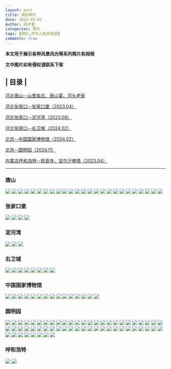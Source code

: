 ```yaml
---
layout: post
title: 我的照片
date: 2022-05-02
Author: 阎子君
categories: 照片
tags: [照片,中华人民共和国]
comments: true
---
```


**本文用于展示各种风景风光等系列照片和视频**

**文中图片如有侵权请联系下架**

## | 目录 |

[河北唐山--山里各庄、唐山宴、河头老街](#唐山)

[河北张家口--张家口堡（2023.04）](#张家口堡)

[河北张家口--泥河湾（2023.08）](#泥河湾)

[河北张家口--右卫城（2024.02）](#右卫城)

[北京--中国国家博物馆（2024.02）](#中国国家博物馆)

[北京--圆明园（2024.11）](#圆明园)

[内蒙古呼和浩特--观音寺、宝尔汗佛塔（2023.04）](#呼和浩特)

---

### <span id="jump">唐山</span>

<img src="/images/Pictures/23.PNG"/>

<img src="/images/Pictures/21.PNG"/>

<img src="/images/Pictures/13.PNG"/>

<img src="/images/Pictures/28.PNG"/>

<img src="/images/Pictures/15.PNG"/>

<img src="/images/Pictures/16.PNG"/>

<img src="/images/Pictures/20.PNG"/>

<img src="/images/Pictures/22.PNG"/>

<img src="/images/Pictures/9.PNG"/>

<img src="/images/Pictures/10.PNG"/>

<img src="/images/Pictures/11.PNG"/>

<img src="/images/Pictures/12.PNG"/>

<img src="/images/Pictures/14.PNG"/>

<img src="/images/Pictures/24.PNG"/>

<img src="/images/Pictures/25.PNG"/>

<img src="/images/Pictures/26.PNG"/>

<img src="/images/Pictures/27.PNG"/>

<img src="/images/Pictures/17.PNG"/>

<img src="/images/Pictures/18.PNG"/>

<img src="/images/Pictures/19.PNG"/>

<img src="/images/Pictures/ts1.PNG"/>

<img src="/images/Pictures/ts2.PNG"/>

<img src="/images/Pictures/ts3.PNG"/>

<img src="/images/Pictures/ts4.PNG"/>

<img src="/images/Pictures/ts5.PNG"/>

### <span id="jump">张家口堡</span>

<img src="/images/Pictures/zjk1.JPG"/>

<img src="/images/Pictures/zjk2 .JPG"/>

<img src="/images/Pictures/zjk3.JPG"/>

<img src="/images/Pictures/zjk4.JPG"/>

### <span id="jump">泥河湾</span>

<img src="/images/Pictures/nhw1.JPG"/>

<img src="/images/Pictures/nhw2.JPG"/>

<img src="/images/Pictures/nhw3.JPG"/>

### <span id="jump">右卫城</span>

<img src="/images/Pictures/ywc1.PNG"/>

<img src="/images/Pictures/ywc2.PNG"/>

<img src="/images/Pictures/ywc3.PNG"/>

<img src="/images/Pictures/ywc4.PNG"/>

<img src="/images/Pictures/ywc5.PNG"/>

<img src="/images/Pictures/ywc6.PNG"/>

<img src="/images/Pictures/ywc7.PNG"/>

<img src="/images/Pictures/ywc8.PNG"/>

### <span id="jump">中国国家博物馆</span>

<img src="/images/Pictures/120.PNG"/>

<img src="/images/Pictures/121.PNG"/>

<img src="/images/Pictures/122.PNG"/>

<img src="/images/Pictures/123.PNG"/>

<img src="/images/Pictures/124.PNG"/>

<img src="/images/Pictures/125.PNG"/>

<img src="/images/Pictures/126.PNG"/>

<img src="/images/Pictures/127.PNG"/>

<img src="/images/Pictures/128.PNG"/>

<img src="/images/Pictures/129.PNG"/>

<img src="/images/Pictures/130.PNG"/>

<img src="/images/Pictures/131.PNG"/>

<img src="/images/Pictures/132.PNG"/>

<img src="/images/Pictures/133.PNG"/>

<img src="/images/Pictures/134.PNG"/>

### <span id="jump">圆明园</span>

<img src="/images/Pictures/1 (1).JPG"/>

<img src="/images/Pictures/1 (2).JPG"/>

<img src="/images/Pictures/1 (3).JPG"/>

<img src="/images/Pictures/1 (4).JPG"/>

<img src="/images/Pictures/1 (5).JPG"/>

<img src="/images/Pictures/1 (6).JPG"/>

<img src="/images/Pictures/1 (7).JPG"/>

<img src="/images/Pictures/1 (8).JPG"/>

<img src="/images/Pictures/1 (9).JPG"/>

<img src="/images/Pictures/1 (10).JPG"/>

<img src="/images/Pictures/1 (11).JPG"/>

<img src="/images/Pictures/1 (12).JPG"/>

<img src="/images/Pictures/1 (13).JPG"/>

<img src="/images/Pictures/1 (14).JPG"/>

<img src="/images/Pictures/1 (15).JPG"/>

<img src="/images/Pictures/1 (16).JPG"/>

<img src="/images/Pictures/1 (17).JPG"/>

<img src="/images/Pictures/1 (18).JPG"/>

<img src="/images/Pictures/1 (19).JPG"/>

<img src="/images/Pictures/1 (20).JPG"/>

<img src="/images/Pictures/1 (21).JPG"/>

<img src="/images/Pictures/1 (22).JPG"/>

<img src="/images/Pictures/1 (23).JPG"/>

<img src="/images/Pictures/1 (24).JPG"/>

<img src="/images/Pictures/1 (25).JPG"/>

<img src="/images/Pictures/1 (26).JPG"/>

<img src="/images/Pictures/1 (27).JPG"/>

<img src="/images/Pictures/1 (28).JPG"/>

<img src="/images/Pictures/1 (29).JPG"/>

<img src="/images/Pictures/1 (30).JPG"/>

<img src="/images/Pictures/1 (31).JPG"/>

<img src="/images/Pictures/1 (32).JPG"/>

<img src="/images/Pictures/1 (33).JPG"/>

<img src="/images/Pictures/1 (34).JPG"/>

<img src="/images/Pictures/1 (35).JPG"/>

<img src="/images/Pictures/1 (36).JPG"/>

<img src="/images/Pictures/1 (37).JPG"/>

<img src="/images/Pictures/1 (38).JPG"/>

<img src="/images/Pictures/1 (39).JPG"/>

<img src="/images/Pictures/1 (40).JPG"/>

<img src="/images/Pictures/1 (41).JPG"/>

<img src="/images/Pictures/1 (42).JPG"/>

<img src="/images/Pictures/1 (43).JPG"/>

<img src="/images/Pictures/1 (44).JPG"/>

<img src="/images/Pictures/1 (45).JPG"/>

<img src="/images/Pictures/1 (46).JPG"/>

<img src="/images/Pictures/1 (47).JPG"/>

<img src="/images/Pictures/1 (48).JPG"/>

<img src="/images/Pictures/1 (49).JPG"/>

<img src="/images/Pictures/1 (50).JPG"/>

<img src="/images/Pictures/1 (51).JPG"/>

<img src="/images/Pictures/1 (52).JPG"/>

<img src="/images/Pictures/1 (53).JPG"/>

<img src="/images/Pictures/1 (54).JPG"/>

<img src="/images/Pictures/1 (55).JPG"/>

<img src="/images/Pictures/1 (56).JPG"/>

<img src="/images/Pictures/1 (57).JPG"/>

<img src="/images/Pictures/1 (58).JPG"/>

### <span id="jump">呼和浩特</span>

<img src="/images/Pictures/gys.JPG"/>

<img src="/images/Pictures/behft.JPG"/>

